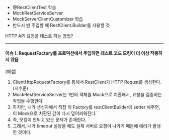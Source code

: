 - @RestClientTest 학습
- MockRestServiceServer
- MockServerClientCustomizer 학습
- 반드시 빈 주입할 때 RestClient.Builder를 사용할 것

HTTP API 요청을 테스트 하는 방법?

---

#### 이슈 1. RequestFactory를 프로덕션에서 주입하면 테스트 코드 모킹이 더 이상 작동하지 않음 
(해설)
1. ClientHttpRequestFactory를 통해서 RestClient가 HTTP Requst를 생성한다. (저수준)  
2. MockRestServiceServer는 1번의 객체를 Mock으로 치환해서, 요청을 검증하는 작업을 수행한다.  
3. 하지만, 내가 생성자에서 직접 이 Factory를 restClientBuilder에 setter 해주면, 이 Mock으로 치환된 값이 다시 덮어씌워진다.  
4. 즉, 모킹이 안되고 있는 문제가 존재한다.  
5. 그래서, 내가 timeout 설정을 해도 실제 서버로 요청이 나가기 때문에 에러가 발생한 것이다.